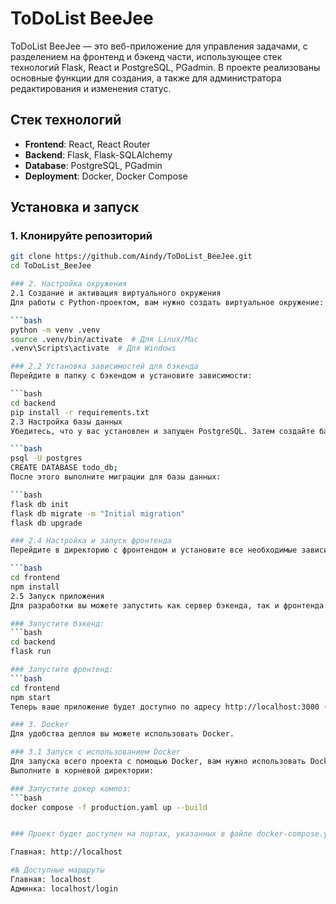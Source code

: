 # ToDoList BeeJee

ToDoList BeeJee — это веб-приложение для управления задачами, с разделением на фронтенд и бэкенд части, использующее стек технологий Flask, React и PostgreSQL, PGadmin. В проекте реализованы основные функции для создания, а также для администратора редактирования и изменения статус.

## Стек технологий

- **Frontend**: React, React Router
- **Backend**: Flask, Flask-SQLAlchemy
- **Database**: PostgreSQL, PGadmin
- **Deployment**: Docker, Docker Compose

## Установка и запуск

### 1. Клонируйте репозиторий

```bash
git clone https://github.com/Aindy/ToDoList_BeeJee.git
cd ToDoList_BeeJee

### 2. Настройка окружения
2.1 Создание и активация виртуального окружения
Для работы с Python-проектом, вам нужно создать виртуальное окружение:

```bash
python -m venv .venv
source .venv/bin/activate  # Для Linux/Mac
.venv\Scripts\activate  # Для Windows

### 2.2 Установка зависимостей для бэкенда
Перейдите в папку с бэкендом и установите зависимости:

```bash
cd backend
pip install -r requirements.txt
2.3 Настройка базы данных
Убедитесь, что у вас установлен и запущен PostgreSQL. Затем создайте базу данных:

```bash
psql -U postgres
CREATE DATABASE todo_db;
После этого выполните миграции для базы данных:

```bash
flask db init
flask db migrate -m "Initial migration"
flask db upgrade

### 2.4 Настройка и запуск фронтенда
Перейдите в директорию с фронтендом и установите все необходимые зависимости:

```bash
cd frontend
npm install
2.5 Запуск приложения
Для разработки вы можете запустить как сервер бэкенда, так и фронтенда:

### Запустите бэкенд:
```bash
cd backend
flask run

### Запустите фронтенд:
```bash
cd frontend
npm start
Теперь ваше приложение будет доступно по адресу http://localhost:3000 (для фронтенда) и http://localhost:5000 (для бэкенда).

### 3. Docker
Для удобства деплоя вы можете использовать Docker.

### 3.1 Запуск с использованием Docker
Для запуска всего проекта с помощью Docker, вам нужно использовать Docker Compose.
Выполните в корневой директории:

### Запустите докер композ:
```bash
docker compose -f production.yaml up --build


### Проект будет доступен на портах, указанных в файле docker-compose.yml. По умолчанию это:

Главная: http://localhost

#№ Доступные маршруты
Главная: localhost
Админка: localhost/login